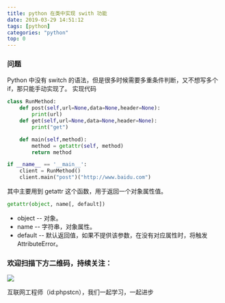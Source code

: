 ```yaml
---
title: python 在类中实现 swith 功能
date: 2019-03-29 14:51:12
tags: [python]
categories: "python"
top: 0
---
```


### 问题

Python 中没有 switch 的语法，但是很多时候需要多重条件判断，又不想写多个 if，那只能手动实现了。
实现代码

```python
class RunMethod:
    def post(self,url=None,data=None,header=None):
        print(url)
    def get(self,url=None,data=None,header=None):
        print("get")

    def main(self,method):
        method = getattr(self, method)
        return method

if __name__ == '__main__':
    client = RunMethod()
    client.main("post")("http://www.baidu.com")
```

其中主要用到 getattr 这个函数，用于返回一个对象属性值。

```python
getattr(object, name[, default])
```

- object -- 对象。
- name -- 字符串，对象属性。
- default -- 默认返回值，如果不提供该参数，在没有对应属性时，将触发 AttributeError。

### 欢迎扫描下方二维码，持续关注：

![](https://ww1.sinaimg.cn/large/a616b9a4gy1g4xzv954a4j20760763yo.jpg)

互联网工程师（id:phpstcn），我们一起学习，一起进步
